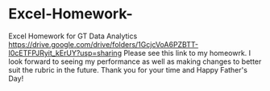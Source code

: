 # Excel-Homework-
Excel Homework for GT Data Analytics 
https://drive.google.com/drive/folders/1GcjcVoA6PZBTT-I0cETFPJRyit_kErUY?usp=sharing Please see this link to my homeowrk. I look forward to seeing my performance as well as making changes to better suit the rubric in the future. Thank you for your time and Happy Father's Day!
